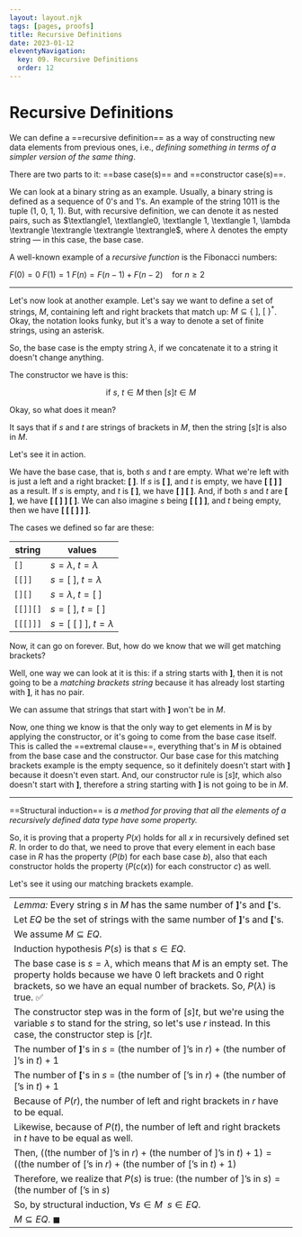 ```yaml
---
layout: layout.njk
tags: [pages, proofs]
title: Recursive Definitions
date: 2023-01-12
eleventyNavigation:
  key: 09. Recursive Definitions
  order: 12
---
```


# Recursive Definitions

We can define a ==recursive definition== as a way of constructing new data elements from previous ones, i.e., _defining something in terms of a simpler version of the same thing_.

There are two parts to it: ==base case(s)== and ==constructor case(s)==.

We can look at a binary string as an example. Usually, a binary string is defined as a sequence of $0$'s and $1$'s. An example of the string $1011$ is the tuple $(1, \ 0, \ 1, \ 1)$.
But, with recursive definition, we can denote it as nested pairs, such as $\textlangle1, \textlangle0, \textlangle 1, \textlangle 1, \lambda \textrangle \textrangle \textrangle \textrangle$, where $\lambda$ denotes the empty string — in this case, the base case. 

A well-known example of a _recursive function_ is the Fibonacci numbers:

$F(0) = 0$
$F(1) = 1$
$F(n) = F(n - 1) + F(n - 2) \quad  \text{for }n \geq 2$

---

Let's now look at another example.
Let's say we want to define a set of strings, $M$, containing left and right brackets that match up: $M \subseteq \{ \ ], \ [ \ \}^*$. 
Okay, the notation looks funky, but it's a way to denote a set of finite strings, using an asterisk.

So, the base case is the empty string $\lambda$, if we concatenate it to a string it doesn't change anything.

The constructor we have is this:

$$\text{if }s, \ t \in M \text{ then } [s]t \in M$$

Okay, so what does it mean?

It says that if $s$ and $t$ are strings of brackets in $M$, then the string $[s]t$ is also in $M$.

Let's see it in action.

We have the base case, that is, both $s$ and $t$ are empty. What we're left with is just a left and a right bracket: **[ ]**.
If $s$ is **[ ]**, and $t$ is empty, we have **[ [ ] ]** as a result.
If $s$ is empty, and $t$ is **[ ]**, we have **[ ] [ ]**. 
And, if both $s$ and $t$ are **[ ]**, we have **[ [ ] ] [ ]**.
We can also imagine $s$ being **[ [ ] ]**, and $t$ being empty, then we have **[ [ [ ] ] ]**.

The cases we defined so far are these:

| string | values 
--- | --- 
| `[]` | $s = \lambda, \ t = \lambda$
| `[[]]` | $s = [ \ ], \ t = \lambda$
| `[][]` | $s = \lambda, \ t = [ \ ]$
| `[[]][]` | $s = [ \ ], \ t = [ \ ]$
| `[[[]]]` | $s = [ \ [ \ ] \ ], \ t = \lambda$

Now, it can go on forever. But, how do we know that we will get matching brackets?

Well, one way we can look at it is this: if a string starts with **]**, then it is not going to be a _matching brackets string_ because it has already lost starting with **]**, it has no pair. 

We can assume that strings that start with **]** won't be in $M$. 

Now, one thing we know is that the only way to get elements in $M$ is by applying the constructor, or it's going to come from the base case itself. This is called the ==extremal clause==, everything that's in $M$ is obtained from the base case and the constructor.
Our base case for this matching brackets example is the empty sequence, so it definitely doesn't start with **]** because it doesn't even start.
And, our constructor rule is $[s]t$, which also doesn't start with **]**, therefore a string starting with **]** is not going to be in $M$.

---

==Structural induction== is _a method for proving that all the elements of a recursively defined data type have some property._

So, it is proving that a property $P(x)$ holds for all $x$ in recursively defined set $R$. In order to do that, we need to prove that every element in each base case in $R$ has the property ($P(b)$ for each base case $b$), also that each constructor holds the property ($P(c(x))$ for each constructor $c$) as well.

Let's see it using our matching brackets example.

|  |
| :--- |
| _Lemma:_ Every string $s$ in $M$ has the same number of **]**'s and **\[**'s. |
| Let $EQ$ be the set of strings with the same number of **]**'s and **\[**'s. |
| We assume $M \subseteq EQ$. |
| Induction hypothesis $P(s)$ is that $s \in EQ$. |
| The base case is $s = \lambda$, which means that $M$ is an empty set. The property holds because we have $0$ left brackets and $0$ right brackets, so we have an equal number of brackets. So, $P(\lambda)$ is true. ✅ |
| The constructor step was in the form of $[s]t$, but we're using the variable $s$ to stand for the string, so let's use $r$ instead. In this case, the constructor step is $[r]t$. |
| The number of **]**'s in $s$ = $(\text{the number of } ]\text{'s in }r) + (\text{the number of } ]\text{'s in }t) + 1$ |
| The number of **\[**'s in $s$ = $(\text{the number of } [\text{'s in }r) + (\text{the number of } [\text{'s in }t) + 1$ |
| Because of $P(r)$, the number of left and right brackets in $r$ have to be equal. |
| Likewise, because of $P(t)$, the number of left and right brackets in $t$ have to be equal as well. |
| Then, $\big((\text{the number of } ]\text{'s in }r) + (\text{the number of } ]\text{'s in }t) + 1\big) = \big((\text{the number of } [\text{'s in }r) + (\text{the number of } [\text{'s in }t) + 1\big)$ |
| Therefore, we realize that $P(s)$ is true: $(\text{the number of ]'s in } s) = (\text{the number of ['s in } s)$ |
| So, by structural induction, $\forall s \in M \ \ s \in EQ$. |
| $M \subseteq EQ. \ \blacksquare$ |
